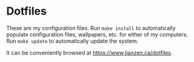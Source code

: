 # Dotfiles

These are my configuration files. Run `make install` to automatically populate
configuration files, wallpapers, etc. for either of my computers. Run `make update`
to automatically update the system.

It can be conveniently browsed at <https://www.jjanzen.ca/dotfiles>.
